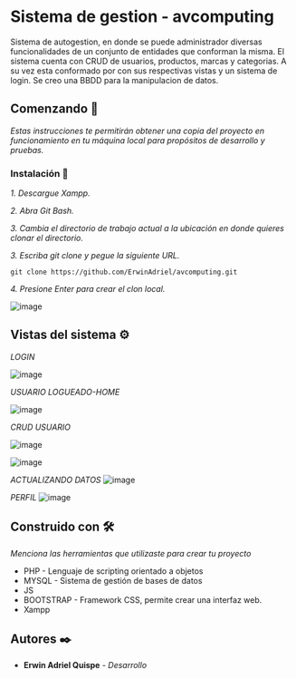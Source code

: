 # Sistema de gestion - avcomputing

Sistema de autogestion, en donde se puede administrador diversas funcionalidades de un conjunto de entidades que conforman la misma. El sistema cuenta con CRUD de usuarios, productos, marcas y categorias. A su vez esta conformado por con sus respectivas vistas y un sistema de login. Se creo una BBDD para la manipulacion de datos.
## Comenzando 🚀

_Estas instrucciones te permitirán obtener una copia del proyecto en funcionamiento en tu máquina local para propósitos de desarrollo y pruebas._

### Instalación 🔧

_1. Descargue Xampp._

_2. Abra Git Bash._

_3. Cambia el directorio de trabajo actual a la ubicación en donde quieres clonar el directorio._

_3. Escriba git clone y pegue la siguiente URL._

```
git clone https://github.com/ErwinAdriel/avcomputing.git
```

_4. Presione Enter para crear el clon local._

![image](https://github.com/ErwinAdriel/avcomputing/assets/95004472/67f973e6-67ee-4293-baf1-57bf52114144)


## Vistas del sistema ⚙️

_LOGIN_

![image](https://github.com/ErwinAdriel/avcomputing/assets/95004472/b63b3c77-d57b-47b4-866c-3577ced283b8)


_USUARIO LOGUEADO-HOME_

![image](https://github.com/ErwinAdriel/avcomputing/assets/95004472/b882f13e-43f5-4727-a6b9-7d66cff68855)


_CRUD USUARIO_

![image](https://github.com/ErwinAdriel/avcomputing/assets/95004472/ba67f816-c542-44a3-8aea-012ac1ac6642)

![image](https://github.com/ErwinAdriel/avcomputing/assets/95004472/475c48f3-7080-4d33-b2cd-f634db1b8d48)

_ACTUALIZANDO DATOS_
![image](https://github.com/ErwinAdriel/avcomputing/assets/95004472/887955da-7ee6-4029-afdb-a2f9c072d15c)

_PERFIL_
![image](https://github.com/ErwinAdriel/avcomputing/assets/95004472/d1285459-5469-420c-87b7-0af466996a8b)


## Construido con 🛠️

_Menciona las herramientas que utilizaste para crear tu proyecto_

* PHP - Lenguaje de scripting orientado a objetos
* MYSQL - Sistema de gestión de bases de datos
* JS
* BOOTSTRAP - Framework CSS, permite crear una interfaz web.
* Xampp

## Autores ✒️

* **Erwin Adriel Quispe** - *Desarrollo* 
